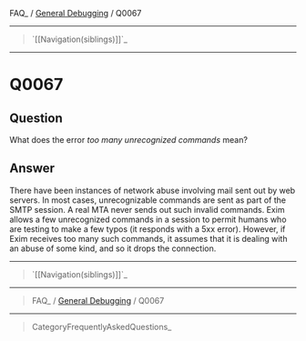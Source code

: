 FAQ\_ / [General Debugging](FAQ/General_Debugging) / Q0067

* * * * *

> \`[[Navigation(siblings)]]\`\_

* * * * *

Q0067
=====

Question
--------

What does the error *too many unrecognized commands* mean?

Answer
------

There have been instances of network abuse involving mail sent out by
web servers. In most cases, unrecognizable commands are sent as part of
the SMTP session. A real MTA never sends out such invalid commands. Exim
allows a few unrecognized commands in a session to permit humans who are
testing to make a few typos (it responds with a 5xx error). However, if
Exim receives too many such commands, it assumes that it is dealing with
an abuse of some kind, and so it drops the connection.

* * * * *

> \`[[Navigation(siblings)]]\`\_

* * * * *

> FAQ\_ / [General Debugging](FAQ/General_Debugging) / Q0067

* * * * *

> CategoryFrequentlyAskedQuestions\_

